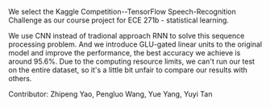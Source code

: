 We select the Kaggle Competition--TensorFlow Speech-Recognition Challenge as our course project for ECE 271b - statistical learning.

We use CNN instead of tradional approach RNN to solve this sequence processing problem. And we introduce GLU-gated linear units to the original model and improve the performance, the best accuracy we achieve is around 95.6%. Due to the computing resource limits, we can't run our test on the entire dataset, so it's a little bit unfair to compare our results with others.

Contributor: Zhipeng Yao, Pengluo Wang, Yue Yang, Yuyi Tan
